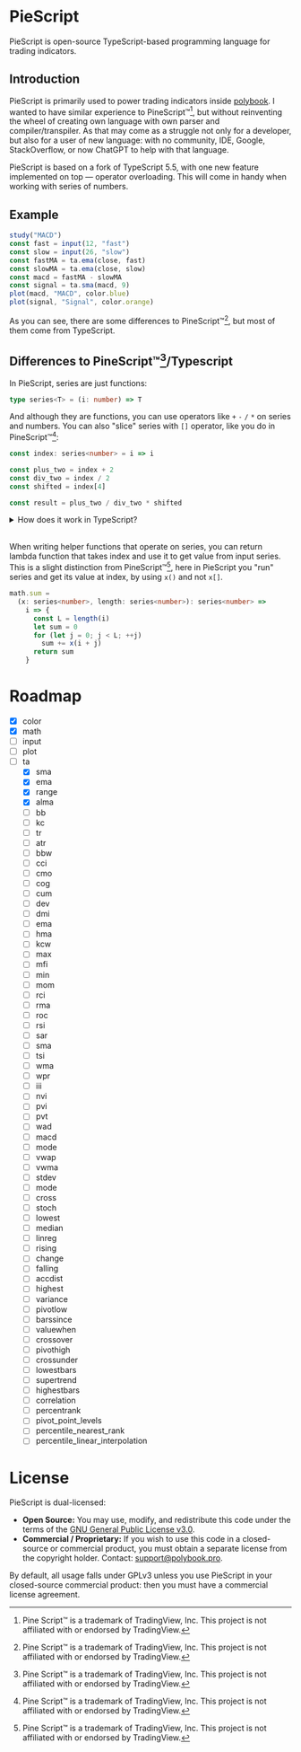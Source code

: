 # PieScript
PieScript is open-source TypeScript-based programming language for trading indicators.

## Introduction
PieScript is primarily used to power trading indicators inside [polybook](https://polybook.pro). I wanted to have similar experience to PineScript™[^1], but without reinventing the wheel of creating own language with own parser and compiler/transpiler. As that may come as a struggle not only for a developer, but also for a user of new language: with no community, IDE, Google, StackOverflow, or now ChatGPT to help with that language.

PieScript is based on a fork of TypeScript 5.5, with one new feature implemented on top — operator overloading. This will come in handy when working with series of numbers.

## Example
```typescript
study("MACD")
const fast = input(12, "fast")
const slow = input(26, "slow")
const fastMA = ta.ema(close, fast)
const slowMA = ta.ema(close, slow)
const macd = fastMA - slowMA
const signal = ta.sma(macd, 9)
plot(macd, "MACD", color.blue)
plot(signal, "Signal", color.orange)
```
As you can see, there are some differences to PineScript™[^1], but most of them come from TypeScript.

## Differences to PineScript™[^1]/Typescript
In PieScript, series are just functions:
```typescript
type series<T> = (i: number) => T
```
And although they are functions, you can use operators like `+` `-` `/` `*` on series and numbers. You can also "slice" series with `[]` operator, like you do in PineScript™[^1]:

```typescript
const index: series<number> = i => i

const plus_two = index + 2
const div_two = index / 2
const shifted = index[4]

const result = plus_two / div_two * shifted
```

<details>
<summary>
How does it work in TypeScript?
</summary>

As written earlier, PieScript is TypeScript fork with one feature on top — operator overloading.

The way it works in TypeScript transpiler is if it sees that operation `+` is done on objects, it checks the existance of `plus` method in that object prototype. In the final transpiled JS it will look like simple `plus` function invocation:
```javascript
const plus_two = index.plus(2) // in transpiled JS
```

Here is an example implementation of `plus` in functions:
```typescript
declare global {
    declare interface Function {
        plus<T>(value: T | series<T>): series<T>
    }
}

Function.prototype.plus = function<T> (this: series<T>, value: T | series<T>): series<T> => {
    if (typeof value === 'function')
        return index => this(index) + value(index)
    else
        return index => this(index) + value
}
```


> In PieScript, I tried to not turn this into unknown magic though. In IDE [polybook](https://polybook.pro) uses (Monaco Editor), hovering on operators like `+` will reveal quick info of `plus` method, and Ctrl+Clicking on `+` will jump into definition of `Function.prototype.plus`.

Current list of overloaded operators:

| Operator  | Method         |
|-----------|----------------|
| a + b     | a.plus(b)      |
| a - b     | a.minus(b)     |
| a * b     | a.times(b)     |
| a / b     | a.div(b)       |
| -a        | a.unaryMinus() |
| +a        | a.unaryPlus()  |
| a[b]      | a.getAt(b)     |

</details>
<br>

When writing helper functions that operate on series, you can return lambda function that takes index and use it to get value from input series. This is a slight distinction from PineScript™[^1], here in PieScript you "run" series and get its value at index, by using `x()` and not `x[]`.

```typescript
math.sum =
  (x: series<number>, length: series<number>): series<number> =>
    i => {
      const L = length(i)
      let sum = 0
      for (let j = 0; j < L; ++j)
        sum += x(i + j)
      return sum
    }
```

# Roadmap

- [x] color
- [x] math
- [ ] input
- [ ] plot
- [ ] ta
  - [x] sma
  - [x] ema
  - [x] range
  - [x] alma
  - [ ] bb
  - [ ] kc
  - [ ] tr
  - [ ] atr
  - [ ] bbw
  - [ ] cci
  - [ ] cmo
  - [ ] cog
  - [ ] cum
  - [ ] dev
  - [ ] dmi
  - [ ] ema
  - [ ] hma
  - [ ] kcw
  - [ ] max
  - [ ] mfi
  - [ ] min
  - [ ] mom
  - [ ] rci
  - [ ] rma
  - [ ] roc
  - [ ] rsi
  - [ ] sar
  - [ ] sma
  - [ ] tsi
  - [ ] wma
  - [ ] wpr
  - [ ] iii
  - [ ] nvi
  - [ ] pvi
  - [ ] pvt
  - [ ] wad
  - [ ] macd
  - [ ] mode
  - [ ] vwap
  - [ ] vwma
  - [ ] stdev
  - [ ] mode
  - [ ] cross
  - [ ] stoch
  - [ ] lowest
  - [ ] median
  - [ ] linreg
  - [ ] rising
  - [ ] change
  - [ ] falling
  - [ ] accdist
  - [ ] highest
  - [ ] variance
  - [ ] pivotlow
  - [ ] barssince
  - [ ] valuewhen
  - [ ] crossover
  - [ ] pivothigh
  - [ ] crossunder
  - [ ] lowestbars
  - [ ] supertrend
  - [ ] highestbars
  - [ ] correlation
  - [ ] percentrank
  - [ ] pivot_point_levels
  - [ ] percentile_nearest_rank
  - [ ] percentile_linear_interpolation

# License

PieScript is dual-licensed:

- **Open Source:** You may use, modify, and redistribute this code under the terms of the [GNU General Public License v3.0](./LICENSE).  
- **Commercial / Proprietary:** If you wish to use this code in a closed-source or commercial product, you must obtain a separate license from the copyright holder. Contact: support@polybook.pro.

By default, all usage falls under GPLv3 unless you use PieScript in your closed-source commercial product: then you must have a commercial license agreement.

[^1]: Pine Script™ is a trademark of TradingView, Inc. This project is not affiliated with or endorsed by TradingView.
